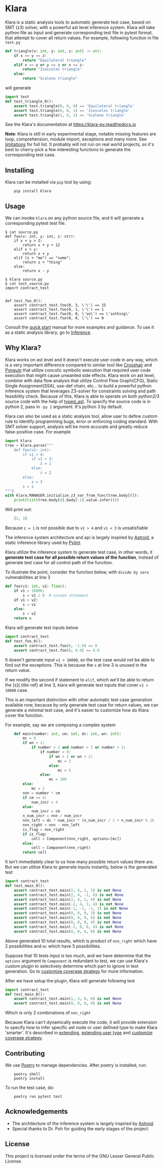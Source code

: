 # Klara

Klara is a static analysis tools to automatic generate test case, based
on SMT (z3) solver, with a powerful ast level inference system. Klara
will take python file as input and generate corresponding test file in
pytest format, that attempt to cover all return values. For example,
following function in file `test.py`

``` python
def triangle(x: int, y: int, z: int) -> str:
    if x == y == z:
        return "Equilateral triangle"
    elif x == y or y == z or x == z:
        return "Isosceles triangle"
    else:
        return "Scalene triangle"
```

will generate

``` python
import test
def test_triangle_0():
    assert test.triangle(0, 0, 0) == 'Equilateral triangle'
    assert test.triangle(0, 0, 1) == 'Isosceles triangle'
    assert test.triangle(2, 0, 1) == 'Scalene triangle'
```

See the Klara\'s documentation at <https://klara-py.readthedocs.io>

**Note**: Klara is still in early experimental stage, notable missing features are loop, comprehension, module import, exceptions and many more.
See [limitations](https://klara-py.readthedocs.io/en/latest/limitation.html) for full list. It probably will not run on real world projects, so it's best
to cherry-pick a few interesting functions to generate the corresponding test case.

## Installing

Klara can be installed via `pip` tool by using:

```shell
    pip install klara
```

## Usage

We can invoke `klara` on any python source file, and it will generate a
corresponding pytest test file.

``` shell
$ cat source.py
def foo(x: int, y: int, z: str):
    if x + y > 2:
        return x + y + 12
    elif x < y:
        return x + y
    elif (z + "me") == "some":
        return z + "thing"
    else:
        return x - y

$ klara source.py
$ cat test_source.py
import contract_test


def test_foo_0():
    assert contract_test.foo(0, 3, \'\') == 15
    assert contract_test.foo(0, 1, \'\') == 1
    assert contract_test.foo(0, 0, \'so\') == \'sothing\'
    assert contract_test.foo(0, 0, \'\') == 0
```

Consult the [quick start](https://klara-py.readthedocs.io/en/latest/quick_start.html) manual for more examples and
guidance. To use it as a static analysis library, go to
[Inference](https://klara-py.readthedocs.io/en/latest/inference.html).

## Why Klara?

Klara works on ast level and it doesn\'t execute user code in any way,
which is a very important difference compared to similar tool like
[Crosshair](https://github.com/pschanely/CrossHair) and
[Pynguin](https://github.com/se2p/pynguin) that utilize concolic
symbolic execution that required user code execution that might cause
unwanted side effects. Klara work on ast level, combine with data flow analysis
that utilize Control Flow Graph(CFG), Static Single Assignment(SSA), use-def chain, etc\... to build a
powerful python inference system that leverages Z3-solver for
constraints solving and path feasibility check. Because of this, Klara
is able to operate on both python2/3 source code with the help of
[typed_ast](https://github.com/python/typed_ast). To specify the source
code is in python 2, pass in `-py 2` argument. It\'s python 3 by
default.

Klara can also be used as a static analysis tool, allow user to define
custom rule to identify programming bugs, error or enforcing coding
standard. With SMT solver support, analysis will be more accurate and
greatly reduce false-positive case. For example

``` python
import klara
tree = klara.parse("""
    def foo(v1: int):
        if v1 > 4:
            if v1 < 3:
                z = 1
            else:
                z = 2
        else:
            z = 3
        s = z
""")
with klara.MANAGER.initialize_z3_var_from_func(tree.body[0]):
    print(list(tree.body[0].body[-1].value.infer()))
```

Will print out:

``` python
    [2, 3]
```

Because `z = 1` is not possible due to `v1 > 4` and `v1 < 3` is unsatisfiable

The inference system architecture and api is largely inspired by
[Astroid](https://github.com/PyCQA/astroid), a static inference library
used by [Pylint](https://github.com/PyCQA/pylint).

Klara utilize the inference system to generate test case, in other
words, it **generate test case for all possible return values of the
function**, instead of generate test case for all control path of the
function.

To illustrate the point, consider the function below, with `divide by
zero` vulnerabilities at line 3

``` python
def foo(v1: int, v2: float):
    if v1 > 10000:
        s = v1 / 0  # unused statement
    if v1 > v2:
        s = v1
    else:
        s = v2
    return s
```

Klara will generate test inputs below

``` python
import contract_test
def test_foo_0():
    assert contract_test.foo(0, -1.0) == 0
    assert contract_test.foo(0, 0.0) == 0.0
```

It doesn\'t generate input `v1 > 10000`, so the test case would not be
able to find out the exceptions. This is because the `s` at
line 3 is unused in the return value.

If we modify the second if statement to `elif`, which we\'ll
be able to return the [s]{.title-ref} at line 3, klara will generate
test inputs that cover `v1 > 10000` case.

This is an important distinction with other automatic test case
generation available now, because by only generate test case for return
values, we can generate a minimal test case, and it\'s easier to
customize how do Klara cover the function.

For example, say we are composing a complex system

``` python
    def main(number: int, cm: int, dc: int, wn: int):
        mc = 0
        if wn > 2:
            if number > 2 and number > 2 or number > 2:
                if number > 0:
                    if wn > 2 or wn > 2:
                        mc = 2
                    else:
                        mc = 5
                else:
                    mc = 100
        else:
            mc = 1
        nnn = number * cm
        if cm <= 4:
            num_incr = 4
        else:
            num_incr = cm
        n_num_incr = nnn / num_incr
        nnn_left = dc * num_incr * (n_num_incr / 2 + n_num_incr % 2)
        nnn_right = nnn - nnn_left
        is_flag = nnn_right
        if is_flag:
            cell = Component(nnn_right, options=[mc])
        else:
            cell = Component(nnn_right)
        return cell
```

It isn\'t immediately clear to us how many possible return values there
are. But we can utilize Klara to generate inputs instantly, below is the
generated test

``` python
import contract_test
def test_main_0():
    assert contract_test.main(2, 4, 1, 3) is not None
    assert contract_test.main(2, 4, -1, 6) is not None
    assert contract_test.main(2, 4, 1, 4) is not None
    assert contract_test.main(-2, 4, 3, 4) is not None
    assert contract_test.main(-1, -1, -1, 2) is not None
    assert contract_test.main(0, 0, 0, 3) is not None
    assert contract_test.main(0, 0, 0, 6) is not None
    assert contract_test.main(0, 0, 0, 4) is not None
    assert contract_test.main(-2, 0, 0, 4) is not None
    assert contract_test.main(0, 0, 0, 0) is not None
```

Above generated 10 total results, which is product of
`nnn_right` which have 2 possibilities and `mc` which have 5 possibilities.

Suppose that 10 tests input is too much, and we have determine that the
`options` argument to `Component` is redundant to test, we
can use Klara\'s custom plugin to selectively determine which part to
ignore in test generation. Go to [customize coverage
strategy](https://klara-py.readthedocs.io/en/latest/customize_coverage_strategy.html) for more information.

After we have setup the plugin, Klara will generate following test

``` python
import contract_test
def test_main_0():
    assert contract_test.main(1, 3, 0, 0) is not None
    assert contract_test.main(0, 0, 0, 0) is not None
```

Which is only 2 combinations of `nnn_right`

Because Klara can't dynamically execute the code, it will provide extension to specify how to infer
specific ast node or user defined type to make Klara \'smarter\'. It\'s described in
[extending](https://klara-py.readthedocs.io/en/latest/extending.html), [extending user
type](https://klara-py.readthedocs.io/en/latest/extending_user_type.html) and [customize coverage
strategy](https://klara-py.readthedocs.io/en/latest/customize_coverage_strategy.html).

## Contributing

We use [Poetry](https://python-poetry.org/docs/) to manage dependencies.
After poetry is installed, run:

```shell
    poetry shell
    poetry install
```

To run the test case, do:

```shell
    poetry run pytest test
```

## Acknowledgements

- The architecture of the inference system is largely inspired by [Astroid](https://github.com/PyCQA/astroid).
- Special thanks to Dr. Poh for guiding the early stages of the project.

## License

This project is licensed under the terms of the GNU Lesser General
Public License.

